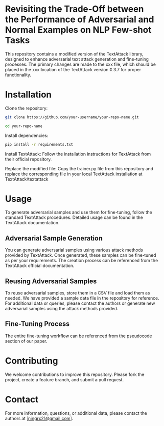 # Revisiting the Trade-Off between the Performance of Adversarial and Normal Examples on NLP Few-shot Tasks

This repository contains a modified version of the TextAttack library, designed to enhance adversarial text attack generation and fine-tuning processes. The primary changes are made to the xxx file, which should be placed in the xxx location of the TextAttack version 0.3.7 for proper functionality.

# Installation
Clone the repository:
```bash
git clone https://github.com/your-username/your-repo-name.git

cd your-repo-name
```

Install dependencies:
```bash
pip install -r requirements.txt
```

Install TextAttack:
Follow the installation instructions for TextAttack from their official repository.

Replace the modified file:
Copy the trainer.py file from this repository and replace the corresponding file in your local TextAttack installation at TextAttack/textattack

# Usage
To generate adversarial samples and use them for fine-tuning, follow the standard TextAttack procedures. Detailed usage can be found in the TextAttack documentation.

## Adversarial Sample Generation
You can generate adversarial samples using various attack methods provided by TextAttack. Once generated, these samples can be fine-tuned as per your requirements. The creation process can be referenced from the TextAttack official documentation.

## Reusing Adversarial Samples
To reuse adversarial samples, store them in a CSV file and load them as needed. We have provided a sample data file in the repository for reference. For additional data or queries, please contact the authors or generate new adversarial samples using the attack methods provided.

## Fine-Tuning Process
The entire fine-tuning workflow can be referenced from the pseudocode section of our paper.


# Contributing
We welcome contributions to improve this repository. Please fork the project, create a feature branch, and submit a pull request.


# Contact
For more information, questions, or additional data, please contact the authors at [ningrx21@gmail.com].

